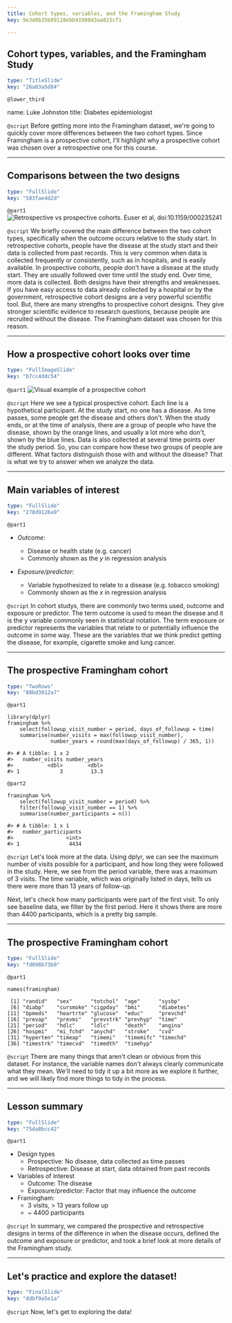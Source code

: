 ```yaml
---
title: Cohort types, variables, and the Framingham Study
key: 9e3d8b35b89128ebb91908d3aa815cf1

---
```

## Cohort types, variables, and the Framingham Study

```yaml
type: "TitleSlide"
key: "26a03a5d84"
```

`@lower_third`

name: Luke Johnston
title: Diabetes epidemiologist


`@script`
Before getting more into the Framingham dataset, we're going to quickly cover more differences between the two cohort types. Since Framingham is a prospective cohort, I'll highlight why a prospective cohort was chosen over a retrospective one for this course.


---
## Comparisons between the two designs

```yaml
type: "FullSlide"
key: "583fae4d2d"
```

`@part1`
![Retrospective vs prospective cohorts. Euser et al, doi:10.1159/000235241](http://s3.amazonaws.com/assets.datacamp.com/production/repositories/2079/datasets/a183894d11c7317da3f4831b9e6b75cb4929942d/pro-vs-retro.png)


`@script`
We briefly covered the main difference between the two cohort types, specifically when the outcome occurs relative to the study start. In retrospective cohorts, people have the disease at the study start and their data is collected from past records. This is very common when data is collected frequently or consistently, such as in hospitals, and is easily available. In prospective cohorts, people don't have a disease at the study start. They are usually followed over time until the study end. Over time, more data is collected. Both designs have their strengths and weaknesses. If you have easy access to data already collected by a hospital or by the government, retrospective cohort designs are a very powerful scientific tool. But, there are many strengths to prospective cohort designs. They give stronger scientific evidence to research questions, because people are recruited without the disease. The Framingham dataset was chosen for this reason.


---
## How a prospective cohort looks over time

```yaml
type: "FullImageSlide"
key: "b7cc4ddc54"
```

`@part1`
![Visual example of a prospective cohort](http://s3.amazonaws.com/assets.datacamp.com/production/repositories/2079/datasets/5008b35c45932322dbbdc87458ff4456ecaafedc/plot-prospective-outcome.png)


`@script`
Here we see a typical prospective cohort. Each line is a hypothetical participant. At the study start, no one has a disease. As time passes, some people get the disease and others don't. When the study ends, or at the time of analysis, there are a group of people who have the disease, shown by the orange lines, and usually a lot more who don't, shown by the blue lines. Data is also collected at several time points over the study period. So, you can compare how these two groups of people are different. What factors distinguish those with and without the disease? That is what we try to answer when we analyze the data.


---
## Main variables of interest

```yaml
type: "FullSlide"
key: "278d9126a9"
```

`@part1`
- *Outcome*: 
    - Disease or health state (e.g. cancer)
    - Commonly shown as the $y$ in regression analysis

- *Exposure/predictor*: 
    - Variable hypothesized to relate to a disease (e.g. tobacco smoking)
    - Commonly shown as the $x$ in regression analysis


`@script`
In cohort studys, there are commonly two terms used, outcome and exposure or predictor. The term outcome is used to mean the disease and it is the y variable commonly seen in statistical notation. The term exposure or predictor represents the variables that relate to or potentially influence the outcome in some way. These are the variables that we think predict getting the disease, for example, cigarette smoke and lung cancer.


---
## The prospective Framingham cohort

```yaml
type: "TwoRows"
key: "88bd3012a7"
```

`@part1`
```{r}
library(dplyr)
framingham %>%
    select(followup_visit_number = period, days_of_followup = time)
    summarise(number_visits = max(followup_visit_number),
              number_years = round(max(days_of_followup) / 365, 1))

#> # A tibble: 1 x 2
#>   number_visits number_years
#>           <dbl>        <dbl>
#> 1             3         13.3
```


`@part2`
```{r}
framingham %>% 
    select(followup_visit_number = period) %>% 
    filter(followup_visit_number == 1) %>% 
    summarise(number_participants = n())

#> # A tibble: 1 x 1
#>   number_participants
#>                 <int>
#> 1                4434
```


`@script`
Let's look more at the data. Using dplyr, we can see the maximum number of visits possible for a participant, and how long they were followed in the study. Here, we see from the period variable, there was a maximum of 3 visits. The time variable, which was originally listed in days, tells us there were more than 13 years of follow-up. 

Next, let's check how many participants were part of the first visit. To only see baseline data, we filter by the first period. Here it shows there are more than 4400 participants, which is a pretty big sample.


---
## The prospective Framingham cohort

```yaml
type: "FullSlide"
key: "fd098b73b9"
```

`@part1`
```{r}
names(framingham)
```

```
 [1] "randid"   "sex"      "totchol"  "age"      "sysbp"   
 [6] "diabp"    "cursmoke" "cigpday"  "bmi"      "diabetes"
[11] "bpmeds"   "heartrte" "glucose"  "educ"     "prevchd" 
[16] "prevap"   "prevmi"   "prevstrk" "prevhyp"  "time"    
[21] "period"   "hdlc"     "ldlc"     "death"    "angina"  
[26] "hospmi"   "mi_fchd"  "anychd"   "stroke"   "cvd"     
[31] "hyperten" "timeap"   "timemi"   "timemifc" "timechd" 
[36] "timestrk" "timecvd"  "timedth"  "timehyp" 
```


`@script`
There are many things that aren't clean or obvious from this dataset. For instance, the variable names don't always clearly communicate what they mean. We'll need to tidy it up a bit more as we explore it further, and we will likely find more things to tidy in the process.


---
## Lesson summary

```yaml
type: "FullSlide"
key: "75da8bcc42"
```

`@part1`
- Design types
    - Prospective: No disease, data collected as time passes
    - Retrospective: Disease at start, data obtained from past records
- Variables of interest
    - Outcome: The disease 
    - Exposure/predictor: Factor that may influence the outcome
- Framingham:
    - 3 visits, > 13 years follow up
    - ~ 4400 participants


`@script`
In summary, we compared the prospective and retrospective designs in terms of the difference in when the disease occurs, defined the outcome and exposure or predictor, and took a brief look at more details of the Framingham study.


---
## Let's practice and explore the dataset!

```yaml
type: "FinalSlide"
key: "ddbf9a5e1a"
```

`@script`
Now, let's get to exploring the data!

